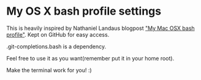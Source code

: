 # My OS X bash profile settings

This is heavily inspired by Nathaniel Landaus blogpost ["My Mac OSX bash profile"](https://natelandau.com/my-mac-osx-bash_profile/). Kept on GitHub for easy access.

.git-completions.bash is a dependency.

Feel free to use it as you want(remember put it in your home root).

Make the terminal work for you! :)
